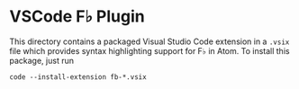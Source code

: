 # VSCode F♭ Plugin

This directory contains a packaged Visual Studio Code extension in a `.vsix` file which provides syntax highlighting support for F♭ in Atom.  To install this package, just run

    code --install-extension fb-*.vsix

